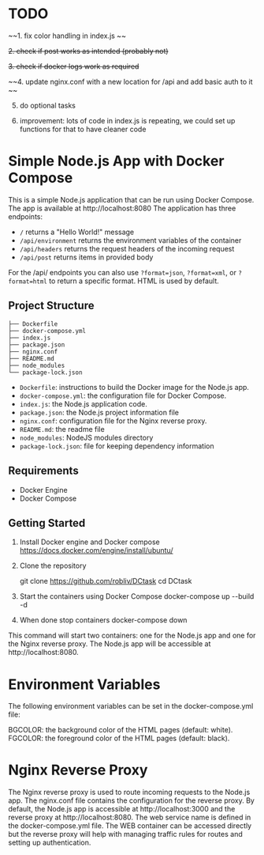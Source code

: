 # TODO
~~1. fix color handling in index.js ~~

~~2. check if post works as intended (probably not)~~

~~3. check if docker logs work as required~~

~~4. update nginx.conf with a new location for /api and add basic auth to it ~~

5. do optional tasks

6. improvement: lots of code in index.js is repeating, we could set up functions for that to have cleaner code

# Simple Node.js App with Docker Compose

This is a simple Node.js application that can be run using Docker Compose. The app is available at http://localhost:8080 The application has three endpoints:

- `/` returns a "Hello World!" message
- `/api/environment` returns the environment variables of the container
- `/api/headers` returns the request headers of the incoming request
- `/api/post` returns items in provided body

For the /api/ endpoints you can also use `?format=json`, `?format=xml`, or `?format=html` to return a specific format. HTML is used by default.

## Project Structure
    ├── Dockerfile
    ├── docker-compose.yml
    ├── index.js
    ├── package.json
    ├── nginx.conf
    ├── README.md
    ├── node_modules
    └── package-lock.json

- `Dockerfile`: instructions to build the Docker image for the Node.js app.
- `docker-compose.yml`: the configuration file for Docker Compose.
- `index.js`: the Node.js application code.
- `package.json`: the Node.js project information file
- `nginx.conf`: configuration file for the Nginx reverse proxy.
- `README.md`: the readme file
- `node_modules`: NodeJS modules directory
- `package-lock.json`: file for keeping dependency information

## Requirements

- Docker Engine
- Docker Compose

## Getting Started

1. Install Docker engine and Docker compose
    https://docs.docker.com/engine/install/ubuntu/

2. Clone the repository

    git clone https://github.com/robliv/DCtask
    cd DCtask

3. Start the containers using Docker Compose
    docker-compose up --build -d

4. When done stop containers
    docker-compose down

This command will start two containers: one for the Node.js app and one for the Nginx reverse proxy. The Node.js app will be accessible at http://localhost:8080.


# Environment Variables
The following environment variables can be set in the docker-compose.yml file:

BGCOLOR: the background color of the HTML pages (default: white).
FGCOLOR: the foreground color of the HTML pages (default: black).

# Nginx Reverse Proxy
The Nginx reverse proxy is used to route incoming requests to the Node.js app. The nginx.conf file contains the configuration for the reverse proxy. By default, the Node.js app is accessible at http://localhost:3000 and the reverse proxy at http://localhost:8080. The web service name is defined in the docker-compose.yml file. The WEB container can be accessed directly but the reverse proxy will help with managing traffic rules for routes and setting up authentication. 
